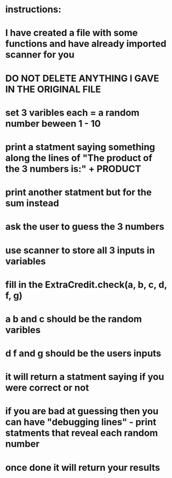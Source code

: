 # instructions:
# I have created a file with some functions and have already imported scanner for you
# DO NOT DELETE ANYTHING I GAVE IN THE ORIGINAL FILE
# set 3 varibles each = a random number beween 1 - 10
# print a statment saying something along the lines of "The product of the 3 numbers is:" + PRODUCT 
# print another statment but for the sum instead
# ask the user to guess the 3 numbers
# use scanner to store all 3 inputs in variables
# fill in the ExtraCredit.check(a, b, c, d, f, g) 
# a b and c should be the random varibles
# d f and g should be the users inputs
# it will return a statment saying if you were correct or not
# if you are bad at guessing then you can have "debugging lines" - print statments that reveal each random number
# once done it will return your results
